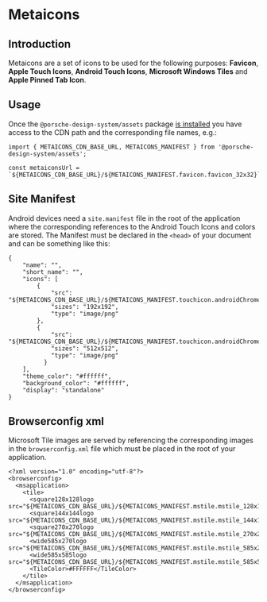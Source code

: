 # Metaicons

## Introduction
Metaicons are a set of icons to be used for the following purposes: **Favicon**, **Apple Touch Icons**, **Android Touch Icons**, **Microsoft Windows Tiles** and **Apple Pinned Tab Icon**.

## Usage
Once the `@porsche-design-system/assets` package [is installed](#/assets/introduction) you have access to the CDN path and the corresponding file names, e.g.:

```
import { METAICONS_CDN_BASE_URL, METAICONS_MANIFEST } from '@porsche-design-system/assets';

const metaiconsUrl = `${METAICONS_CDN_BASE_URL}/${METAICONS_MANIFEST.favicon.favicon_32x32}`;
```

## Site Manifest
Android devices need a `site.manifest` file in the root of the application where the corresponding references to the Android Touch Icons and colors are stored.
The Manifest must be declared in the `<head>` of your document and can be something like this:

```
{
    "name": "",
    "short_name": "",
    "icons": [
        {
            "src": "${METAICONS_CDN_BASE_URL}/${METAICONS_MANIFEST.touchicon.androidChrome_192x192}",
            "sizes": "192x192",
            "type": "image/png"
        },
        {
            "src": "${METAICONS_CDN_BASE_URL}/${METAICONS_MANIFEST.touchicon.androidChrome_512x512}",
            "sizes": "512x512",
            "type": "image/png"
          }
    ],
    "theme_color": "#ffffff",
    "background_color": "#ffffff",
    "display": "standalone"
}

```

## Browserconfig xml
Microsoft Tile images are served by referencing the corresponding images in the `browserconfig.xml` file which must be placed in the root of  your application.

```
<?xml version="1.0" encoding="utf-8"?>
<browserconfig>
  <msapplication>
    <tile>
      <square128x128logo src="${METAICONS_CDN_BASE_URL}/${METAICONS_MANIFEST.mstile.mstile_128x128}"/>
      <square144x144logo src="${METAICONS_CDN_BASE_URL}/${METAICONS_MANIFEST.mstile.mstile_144x144}"/>
      <square270x270logo src="${METAICONS_CDN_BASE_URL}/${METAICONS_MANIFEST.mstile.mstile_270x270}"/>
      <wide585x270logo src="${METAICONS_CDN_BASE_URL}/${METAICONS_MANIFEST.mstile.mstile_585x270}"/>
      <wide585x585logo src="${METAICONS_CDN_BASE_URL}/${METAICONS_MANIFEST.mstile.mstile_585x585}"/>
      <TileColor>#FFFFFF</TileColor>
    </tile>
  </msapplication>
</browserconfig>
```

